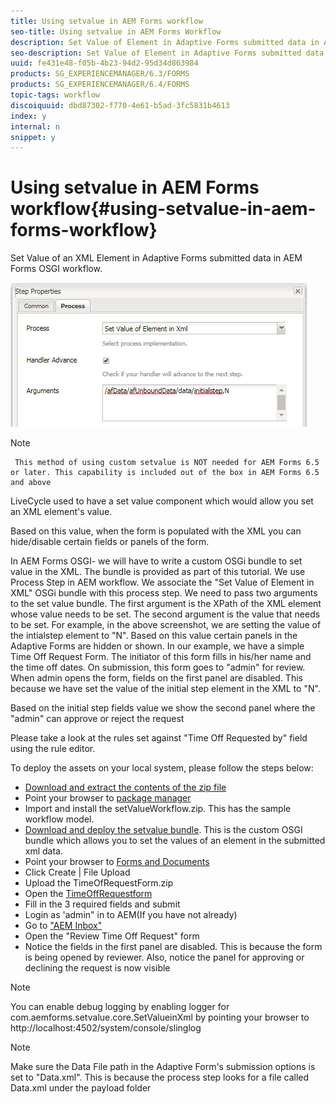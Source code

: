 ```yaml
---
title: Using setvalue in AEM Forms workflow
seo-title: Using setvalue in AEM Forms Workflow
description: Set Value of Element in Adaptive Forms submitted data in AEM Forms OSGI
seo-description: Set Value of Element in Adaptive Forms submitted data in AEM Forms OSGI
uuid: fe431e48-f05b-4b23-94d2-95d34d863984
products: SG_EXPERIENCEMANAGER/6.3/FORMS
products: SG_EXPERIENCEMANAGER/6.4/FORMS
topic-tags: workflow
discoiquuid: dbd87302-f770-4e61-b5ad-3fc5831b4613
index: y
internal: n
snippet: y
---
```


# Using setvalue in AEM Forms workflow{#using-setvalue-in-aem-forms-workflow}

Set Value of an XML Element in Adaptive Forms submitted data in AEM Forms OSGI workflow.

 ![SetValue](assets/setvalue.png)

 >[!NOTE]
     This method of using custom setvalue is NOT needed for AEM Forms 6.5 or later. This capability is included out of the box in AEM Forms 6.5 and above

LiveCycle used to have a set value component which would allow you set an XML element's value.

Based on this value, when the form is populated with the XML you can hide/disable certain fields or panels of the form.

In AEM Forms OSGI- we will have to write a custom OSGi bundle to set value in the XML. The bundle is provided as part of this tutorial.
We use Process Step in AEM workflow. We associate the "Set Value of Element in XML" OSGi bundle with this process step.
We need to pass two arguments to the set value bundle. The first argument is the XPath of the XML element whose value needs to be set. The second argument is the value that needs to be set.
For example, in the above screenshot, we are setting the value of the intialstep element to "N".
Based on this value certain panels in the Adaptive Forms are hidden or shown.
In our example, we have a simple Time Off Request Form. The initiator of this form fills in his/her name and the time off dates. On submission, this form goes to "admin" for review. When admin opens the form, fields on the first panel are disabled. This because we have set the value of the initial step element in the XML to "N".

Based on the initial step fields value we show the second panel where the "admin" can approve or reject the request

Please take a look at the rules set against "Time Off Requested by" field using the rule editor.

To deploy the assets on your local system, please follow the steps below:

 * [Download and extract the contents of the zip file](assets/setvalueassets.zip)
  * Point your browser to [package manager](http://localhost:4502/crx/packmgr/index.jsp)
  * Import and install the setValueWorkflow.zip. This has the sample workflow model.
 * [Download and deploy the setvalue bundle](https://forms.enablementadobe.com/content/DemoServerBundles/SetValueApp.core-1.0-SNAPSHOT.jar). This is the custom OSGI bundle which allows you to set the values of an element in the submitted xml data.
 * Point your browser to [Forms and Documents](http://localhost:4502/aem/forms.html/content/dam/formsanddocuments)
 * Click Create | File Upload
 * Upload the TimeOfRequestForm.zip
 * Open the [TimeOffRequestform](http://localhost:4502/content/dam/formsanddocuments/timeoffapplication/jcr:content?wcmmode=disabled)
 * Fill in the 3 required fields and submit
 * Login as 'admin" in to AEM(If you have not already)
 * Go to ["AEM Inbox"](http://localhost:4502/aem/inbox)
 * Open the "Review Time Off Request" form
 * Notice the fields in the first panel are disabled. This is because the form is being opened by reviewer. Also, notice the panel for approving or declining the request is now visible
 
>[!NOTE]
>
>You can enable debug logging by enabling logger for
>com.aemforms.setvalue.core.SetValueinXml
>by pointing your browser to http://localhost:4502/system/console/slinglog

>[!NOTE]
>
>Make sure the Data File path in the Adaptive Form's submission options is set to "Data.xml". This is because the process step looks for a file called Data.xml under the payload folder
